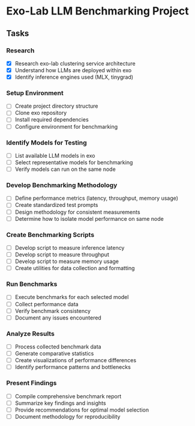 # Exo-Lab LLM Benchmarking Project

## Tasks

### Research
- [x] Research exo-lab clustering service architecture
- [x] Understand how LLMs are deployed within exo
- [x] Identify inference engines used (MLX, tinygrad)

### Setup Environment
- [ ] Create project directory structure
- [ ] Clone exo repository
- [ ] Install required dependencies
- [ ] Configure environment for benchmarking

### Identify Models for Testing
- [ ] List available LLM models in exo
- [ ] Select representative models for benchmarking
- [ ] Verify models can run on the same node

### Develop Benchmarking Methodology
- [ ] Define performance metrics (latency, throughput, memory usage)
- [ ] Create standardized test prompts
- [ ] Design methodology for consistent measurements
- [ ] Determine how to isolate model performance on same node

### Create Benchmarking Scripts
- [ ] Develop script to measure inference latency
- [ ] Develop script to measure throughput
- [ ] Develop script to measure memory usage
- [ ] Create utilities for data collection and formatting

### Run Benchmarks
- [ ] Execute benchmarks for each selected model
- [ ] Collect performance data
- [ ] Verify benchmark consistency
- [ ] Document any issues encountered

### Analyze Results
- [ ] Process collected benchmark data
- [ ] Generate comparative statistics
- [ ] Create visualizations of performance differences
- [ ] Identify performance patterns and bottlenecks

### Present Findings
- [ ] Compile comprehensive benchmark report
- [ ] Summarize key findings and insights
- [ ] Provide recommendations for optimal model selection
- [ ] Document methodology for reproducibility
